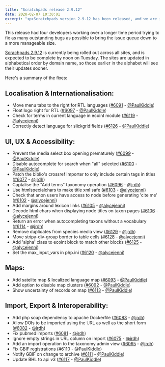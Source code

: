 ```yaml
---
title: "Scratchpads release 2.9.12"
date: 2020-02-07 10:30:01
excerpt: "<p>Scratchpads version 2.9.12 has been released, and we are in the process of updating all sites to this latest version.</p>"
---
```


<p>This release had four developers working over a longer time period trying to fix as many outstanding bugs as possible to bring the issue queue down to a more manageable size.</p>

<p><a href="https://github.com/NaturalHistoryMuseum/scratchpads2/releases/tag/2.9.12">Scrachpads 2.9.12</a> is currently being rolled out across all sites, and is expected to be complete by noon on Tuesday. The sites are updated in alphabetical order by domain name, so those earlier in the alphabet will see their updates sooner.</p>

<p>Here&#39;s a summary of the fixes:</p>
<h2 id="localisation-internationalisation-">Localisation &amp; Internationalisation:</h2>
<ul>
<li>Move menu tabs to the right for RTL languages (<a href="https://github.com/NaturalHistoryMuseum/scratchpads2/pull/6091">#6091</a> - <a href="https://github.com/PaulKiddle">@PaulKiddle</a>)</li>
<li>Float logo right for RTL (<a href="https://github.com/NaturalHistoryMuseum/scratchpads2/pull/6097">#6097</a> - <a href="https://github.com/PaulKiddle">@PaulKiddle</a>)</li>
<li>Check for terms in current language in ecoint module (<a href="https://github.com/NaturalHistoryMuseum/scratchpads2/pull/6119">#6119</a> - <a href="https://github.com/alycejenni">@alycejenni</a>)</li>
<li>Correctly detect language for slickgrid fields (<a href="https://github.com/NaturalHistoryMuseum/scratchpads2/pull/6126">#6126</a> - <a href="https://github.com/PaulKiddle">@PaulKiddle</a>)</li>
</ul>
<h2 id="ui-ux-accessibility-">UI, UX &amp; Accessibility:</h2>
<ul>
<li>Prevent the media select box opening prematurely (<a href="https://github.com/NaturalHistoryMuseum/scratchpads2/pull/6099">#6099</a> - <a href="https://github.com/PaulKiddle">@PaulKiddle</a>)</li>
<li>Disable autocomplete for search when &quot;all&quot; selected (<a href="https://github.com/NaturalHistoryMuseum/scratchpads2/pull/6100">#6100</a> - <a href="https://github.com/PaulKiddle">@PaulKiddle</a>)</li>
<li>Patch the biblio&#39;s crossref importer to only include certain tags in titles (<a href="https://github.com/NaturalHistoryMuseum/scratchpads2/pull/6077">#6077</a> - <a href="https://github.com/jrdh">@jrdh</a>)</li>
<li>Captalise the &quot;Add terms&quot; taxonomy operation (<a href="https://github.com/NaturalHistoryMuseum/scratchpads2/pull/6096">#6096</a> - <a href="https://github.com/jrdh">@jrdh</a>)</li>
<li>Use htmlspecialchars to make title xml safe (<a href="https://github.com/NaturalHistoryMuseum/scratchpads2/pull/6103">#6103</a> - <a href="https://github.com/alycejenni">@alycejenni</a>)</li>
<li>Check that anon users have access to node before generating &#39;cite me&#39; (<a href="https://github.com/NaturalHistoryMuseum/scratchpads2/pull/6102">#6102</a> - <a href="https://github.com/alycejenni">@alycejenni</a>)</li>
<li>Add margins around lexicon links (<a href="https://github.com/NaturalHistoryMuseum/scratchpads2/pull/6105">#6105</a> - <a href="https://github.com/alycejenni">@alycejenni</a>)</li>
<li>Decode html chars when displaying node titles on taxon pages (<a href="https://github.com/NaturalHistoryMuseum/scratchpads2/pull/6106">#6106</a> - <a href="https://github.com/alycejenni">@alycejenni</a>)</li>
<li>Return an error when autocompleting taxons without a vocabulary (<a href="https://github.com/NaturalHistoryMuseum/scratchpads2/pull/6114">#6114</a> - <a href="https://github.com/jrdh">@jrdh</a>)</li>
<li>Remove duplicates from species media view (<a href="https://github.com/NaturalHistoryMuseum/scratchpads2/pull/6129">#6129</a> - <a href="https://github.com/jrdh">@jrdh</a>)</li>
<li>Move stripy-div-group border to table cells (<a href="https://github.com/NaturalHistoryMuseum/scratchpads2/pull/6128">#6128</a> - <a href="https://github.com/alycejenni">@alycejenni</a>)</li>
<li>Add &#39;alpha&#39; class to ecoint block to match other blocks (<a href="https://github.com/NaturalHistoryMuseum/scratchpads2/pull/6125">#6125</a> - <a href="https://github.com/alycejenni">@alycejenni</a>)</li>
<li>Set the max_input_vars in php.ini (<a href="https://github.com/NaturalHistoryMuseum/scratchpads2/pull/6120">#6120</a> - <a href="https://github.com/alycejenni">@alycejenni</a>)</li>
</ul>
<h2 id="maps-">Maps:</h2>
<ul>
<li>Add satelite map &amp; localized language map (<a href="https://github.com/NaturalHistoryMuseum/scratchpads2/pull/6093">#6093</a> - <a href="https://github.com/PaulKiddle">@PaulKiddle</a>)</li>
<li>Add option to disable map clusters (<a href="https://github.com/NaturalHistoryMuseum/scratchpads2/pull/6092">#6092</a> - <a href="https://github.com/PaulKiddle">@PaulKiddle</a>)</li>
<li>Show uncertainty of records on map (<a href="https://github.com/NaturalHistoryMuseum/scratchpads2/pull/6113">#6113</a> - <a href="https://github.com/PaulKiddle">@PaulKiddle</a>)</li>
</ul>
<h2 id="import-export-interoperability-">Import, Export &amp; Interoperability:</h2>
<ul>
<li>Add php soap dependency to apache Dockerfile (<a href="https://github.com/NaturalHistoryMuseum/scratchpads2/pull/6083">#6083</a> - <a href="https://github.com/jrdh">@jrdh</a>)</li>
<li>Allow DOIs to be imported using the URL as well as the short form (<a href="https://github.com/NaturalHistoryMuseum/scratchpads2/pull/6082">#6082</a> - <a href="https://github.com/jrdh">@jrdh</a>)</li>
<li>Fix pubmed imports (<a href="https://github.com/NaturalHistoryMuseum/scratchpads2/pull/6081">#6081</a> - <a href="https://github.com/jrdh">@jrdh</a>)</li>
<li>Ignore empty strings in URL column on import (<a href="https://github.com/NaturalHistoryMuseum/scratchpads2/pull/6075">#6075</a> - <a href="https://github.com/jrdh">@jrdh</a>)</li>
<li>Add an import operation to the taxonomy admin view (<a href="https://github.com/NaturalHistoryMuseum/scratchpads2/pull/6095">#6095</a> - <a href="https://github.com/jrdh">@jrdh</a>)</li>
<li>Fix GBIF registrations (<a href="https://github.com/NaturalHistoryMuseum/scratchpads2/pull/6110">#6110</a> - <a href="https://github.com/PaulKiddle">@PaulKiddle</a>)</li>
<li>Notify GBIF on change to archive (<a href="https://github.com/NaturalHistoryMuseum/scratchpads2/pull/6111">#6111</a> - <a href="https://github.com/PaulKiddle">@PaulKiddle</a>)</li>
<li>Update BHL to api v3 (<a href="https://github.com/NaturalHistoryMuseum/scratchpads2/pull/6117">#6117</a> - <a href="https://github.com/PaulKiddle">@PaulKiddle</a>)</li>
</ul>
